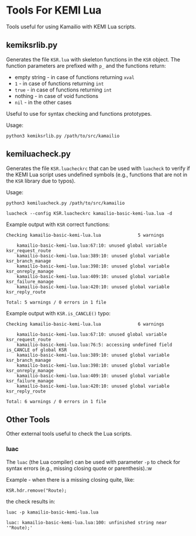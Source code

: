 # Tools For KEMI Lua #

Tools useful for using Kamailio with KEMI Lua scripts.

## kemiksrlib.py ##

Generates the file `KSR.lua` with skeleton functions in the `KSR` object. The
function parameters are prefixed with `p_` and the functions return:

  * empty string - in case of functions returning `xval`
  * `1` - in case of functions returning `int`
  * `true` - in case of functions returning `int`
  * nothing - in case of void functions
  * `nil` - in the other cases

Useful to use for syntax checking and functions prototypes.

Usage:

```
python3 kemiksrlib.py /path/to/src/kamailio
```

## kemiluacheck.py ##

Generates the file `KSR.luacheckrc` that can be used with `luacheck` to verify
if the KEMI Lua script uses undefined symbols (e.g., functions that are not
in the `KSR` library due to typos).

Usage:

```
python3 kemiluacheck.py /path/to/src/kamailio

luacheck --config KSR.luacheckrc kamailio-basic-kemi-lua.lua -d
```

Example output with `KSR` correct functions:

```
Checking kamailio-basic-kemi-lua.lua              5 warnings

    kamailio-basic-kemi-lua.lua:67:10: unused global variable ksr_request_route
    kamailio-basic-kemi-lua.lua:389:10: unused global variable ksr_branch_manage
    kamailio-basic-kemi-lua.lua:398:10: unused global variable ksr_onreply_manage
    kamailio-basic-kemi-lua.lua:409:10: unused global variable ksr_failure_manage
    kamailio-basic-kemi-lua.lua:420:10: unused global variable ksr_reply_route

Total: 5 warnings / 0 errors in 1 file
```

Example output with `KSR.is_CANCLE()` typo:

```
Checking kamailio-basic-kemi-lua.lua              6 warnings

    kamailio-basic-kemi-lua.lua:67:10: unused global variable ksr_request_route
    kamailio-basic-kemi-lua.lua:76:5: accessing undefined field is_CANCLE of global KSR
    kamailio-basic-kemi-lua.lua:389:10: unused global variable ksr_branch_manage
    kamailio-basic-kemi-lua.lua:398:10: unused global variable ksr_onreply_manage
    kamailio-basic-kemi-lua.lua:409:10: unused global variable ksr_failure_manage
    kamailio-basic-kemi-lua.lua:420:10: unused global variable ksr_reply_route

Total: 6 warnings / 0 errors in 1 file
```

## Other Tools ##

Other external tools useful to check the Lua scripts.

### luac ###

The `luac` (the Lua compiler) can be used with parameter `-p` to check for
syntax errors (e.g., missing closing quote or parenthesis).:w

Example - when there is a missing closing quite, like:

```
KSR.hdr.remove("Route);
```

the check results in:

```
luac -p kamailio-basic-kemi-lua.lua

luac: kamailio-basic-kemi-lua.lua:100: unfinished string near '"Route);'
```
